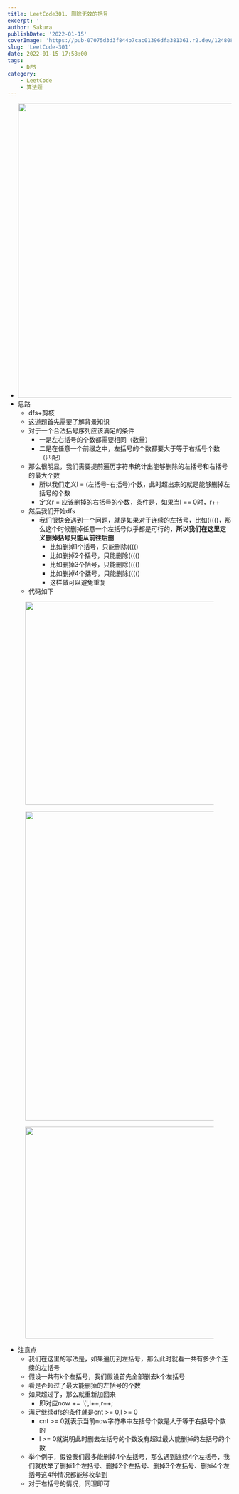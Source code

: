 ```yaml
---
title: LeetCode301. 删除无效的括号
excerpt: ''
author: Sakura
publishDate: '2022-01-15'
coverImage: 'https://pub-07075d3d3f844b7cac01396dfa381361.r2.dev/124808701_p0_master1200.jpg'
slug: 'LeetCode-301'
date: 2022-01-15 17:58:00
tags:
    - DFS
category:
    - LeetCode
    - 算法题
---
```


<!-- wp:list -->
<ul><li><img width="700" height="660" src="https://pub-07075d3d3f844b7cac01396dfa381361.r2.dev/1288d4a9-b92f-4b94-a3f7-b8dcc237336c.png"></li><li>思路<ul><li>dfs+剪枝</li><li>这道题首先需要了解背景知识</li><li>对于一个合法括号序列应该满足的条件<ul><li>一是左右括号的个数都需要相同（数量）</li><li>二是在任意一个前缀之中，左括号的个数都要大于等于右括号个数（匹配）</li></ul></li><li>那么很明显，我们需要提前遍历字符串统计出能够删除的左括号和右括号的最大个数<ul><li>所以我们定义l = (左括号-右括号)个数，此时超出来的就是能够删掉左括号的个数</li><li>定义r = 应该删掉的右括号的个数，条件是，如果当l == 0时，r++</li></ul></li><li>然后我们开始dfs<ul><li>我们很快会遇到一个问题，就是如果对于连续的左括号，比如(((()，那么这个时候删掉任意一个左括号似乎都是可行的，<strong>所以我们在这里定义删掉括号只能从前往后删</strong><ul><li>比如删掉1个括号，只能删除(((()</li><li>比如删掉2个括号，只能删除(((()</li><li>比如删掉3个括号，只能删除(((()</li><li>比如删掉4个括号，只能删除(((()</li><li>这样做可以避免重复</li></ul></li></ul></li><li>代码如下</li></ul></li></ul>
<!-- /wp:list -->

<!-- wp:image {"id":247,"width":837,"height":456,"sizeSlug":"large","linkDestination":"none"} -->
<figure class="wp-block-image size-large is-resized"><img src="http://106.14.114.97/wp-content/uploads/2021/10/image-16-1024x559.png" alt="" class="wp-image-247" width="837" height="456"/></figure>
<!-- /wp:image -->

<!-- wp:image {"id":250,"width":1083,"height":693,"sizeSlug":"large","linkDestination":"none"} -->
<figure class="wp-block-image size-large is-resized"><img src="http://106.14.114.97/wp-content/uploads/2021/10/image-19-1024x656.png" alt="" class="wp-image-250" width="1083" height="693"/></figure>
<!-- /wp:image -->

<!-- wp:image {"id":251,"width":993,"height":475,"sizeSlug":"large","linkDestination":"none"} -->
<figure class="wp-block-image size-large is-resized"><img src="http://106.14.114.97/wp-content/uploads/2021/10/image-20-1024x491.png" alt="" class="wp-image-251" width="993" height="475"/></figure>
<!-- /wp:image -->

<!-- wp:list -->
<ul><li>注意点<ul><li>我们在这里的写法是，如果遍历到左括号，那么此时就看一共有多少个连续的左括号</li><li>假设一共有k个左括号，我们假设首先全部删去k个左括号</li><li>看是否超过了最大能删掉的左括号的个数</li><li>如果超过了，那么就重新加回来<ul><li>即对应now += '(',l++,r++;</li></ul></li><li>满足继续dfs的条件就是cnt >= 0,l >= 0<ul><li>cnt >= 0就表示当前now字符串中左括号个数是大于等于右括号个数的</li><li>l >= 0就说明此时删去左括号的个数没有超过最大能删掉的左括号的个数</li></ul></li><li>举个例子，假设我们最多能删掉4个左括号，那么遇到连续4个左括号，我们就枚举了删掉1个左括号、删掉2个左括号、删掉3个左括号、删掉4个左括号这4种情况都能够枚举到</li><li>对于右括号的情况，同理即可</li></ul></li></ul></li></ul>
<!-- /wp:list -->
